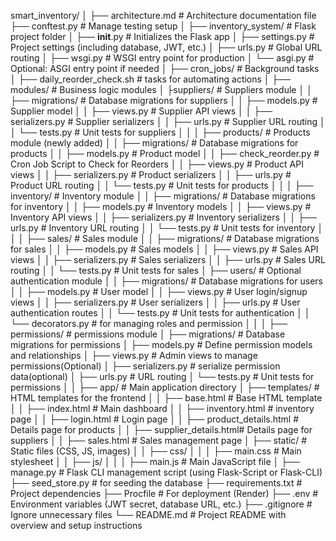 smart_inventory/
│
├── architecture.md              # Architecture documentation file
├── conftest.py                  # Manage testing setup
│
├── inventory_system/            # Flask project folder
│   ├── __init__.py              # Initializes the Flask app
│   ├── settings.py              # Project settings (including database, JWT, etc.)
│   ├── urls.py                  # Global URL routing
│   ├── wsgi.py                  # WSGI entry point for production
│   └── asgi.py                  # Optional: ASGI entry point if needed
│
├── cron_jobs/                   # Background tasks 
│   ├── daily_reorder_check.sh   #  tasks for automating actions
│
├── modules/                         # Business logic modules
│   ├suppliers/                      # Suppliers module
│   │    ├── migrations/              # Database migrations for suppliers
│   │    ├── models.py                # Supplier model
│   │    ├── views.py                 # Supplier API views
│   │    ├── serializers.py           # Supplier serializers 
│   │    ├── urls.py                  # Supplier URL routing
│   │    └── tests.py                 # Unit tests for suppliers
│   │
│   ├── products/                    # Products module (newly added)
│   │    ├── migrations/              # Database migrations for products
│   │    ├── models.py                # Product model
│   │    ├── check_reorder.py         # Cron Job Script to Check for Reorders
│   │    ├── views.py                 # Product API views
│   │    ├── serializers.py           # Product serializers
│   │    ├── urls.py                  # Product URL routing
│   │    └── tests.py                 # Unit tests for products
│   │
│   ├── inventory/                   # Inventory module
│   │   ├── migrations/              # Database migrations for inventory
│   │   ├── models.py                # Inventory models
│   │   ├── views.py                 # Inventory API views
│   │   ├── serializers.py           # Inventory serializers
│   │   ├── urls.py                  # Inventory URL routing
│   │   └── tests.py                 # Unit tests for inventory
│   │
│   ├── sales/                       # Sales module
│   │   ├── migrations/              # Database migrations for sales
│   │   ├── models.py                # Sales models
│   │   ├── views.py                 # Sales API views
│   │   ├── serializers.py           # Sales serializers
│   │   ├── urls.py                  # Sales URL routing
│   │   └── tests.py                 # Unit tests for sales
│   ├── users/                       # Optional authentication module
│   │   ├── migrations/              # Database migrations for users
│   │   ├── models.py                # User model
│   │   ├── views.py                 # User login/signup views
│   │   ├── serializers.py           # User serializers
│   │   ├── urls.py                  # User authentication routes
│   │   └── tests.py                 # Unit tests for authentication
│   │   └── decorators.py            # for managing roles and permission
│   │
│   ├── permissions/                 # permissions module
│      ├── migrations/              # Database migrations for permissions
│      ├── models.py                # Define permission models and relationships
│      ├── views.py                 # Admin views to manage permissions(Optional)
│      ├── serializers.py           # serialize permission data(optional)
│      ├── urls.py                  # URL routing
│      └── tests.py                 # Unit tests for permissions
│
│
├── app/                         # Main application directory
│   ├── templates/               # HTML templates for the frontend
│   │   ├── base.html            # Base HTML template
│   │   ├── index.html           # Main dashboard
│   │   ├── inventory.html       # inventory page
│   │   ├── login.html           # Login page
│   │   ├── product_details.html # Details page for products
│   │   ├── supplier_details.html# Details page for suppliers
│   │   ├── sales.html           # Sales management page
│   ├── static/                  # Static files (CSS, JS, images)
│   │   ├── css/
│   │   │   ├── main.css         # Main stylesheet
│   │   ├── js/
│   │   │   ├── main.js          # Main JavaScript file
│
├── manage.py                    # Flask CLI management script (using Flask-Script or Flask-CLI)
├── seed_store.py                 # for seeding the database
├── requirements.txt             # Project dependencies
├── Procfile                     # For deployment (Render)
├── .env                         # Environment variables (JWT secret, database URL, etc.)
├── .gitignore                   # Ignore unnecessary files
└── README.md                    # Project README with overview and setup instructions
